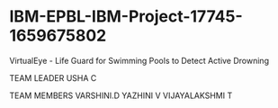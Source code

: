 # IBM-EPBL-IBM-Project-17745-1659675802

VirtualEye - Life Guard for Swimming Pools to Detect Active Drowning

TEAM LEADER
USHA C

TEAM MEMBERS 
VARSHINI.D
YAZHINI V
VIJAYALAKSHMI T
